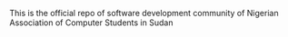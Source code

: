 This is the official repo of software development community of Nigerian Association of Computer Students in Sudan
